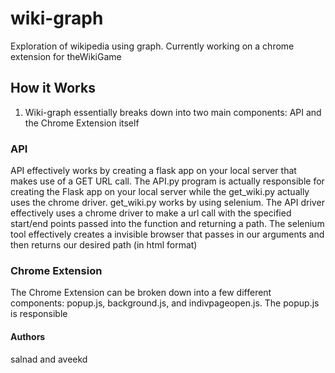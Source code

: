 # wiki-graph
Exploration of wikipedia using graph. Currently working on a chrome extension for theWikiGame

## How it Works
1. Wiki-graph essentially breaks down into two main components: API and the Chrome Extension itself

### API
API effectively works by creating a flask app on your local server that makes use of a GET URL call. The API.py program is actually responsible for creating the Flask app on your local server while the get_wiki.py actually uses the chrome driver. get_wiki.py works by using selenium. The API driver effectively uses a chrome driver to make a url call with the specified start/end points passed into the function and returning a path. The selenium tool effectively creates a invisible browser that passes in our arguments and then returns our desired path (in html format)

### Chrome Extension
The Chrome Extension can be broken down into a few different components: popup.js, background.js, and indivpageopen.js. The popup.js is responsible

#### Authors
salnad and aveekd

